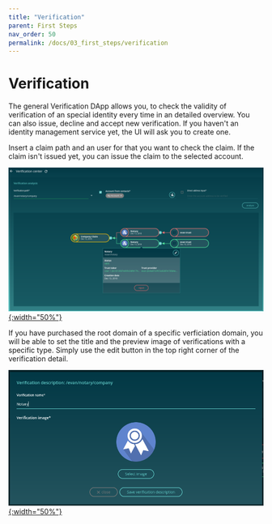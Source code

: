 ```yaml
---
title: "Verification"
parent: First Steps
nav_order: 50
permalink: /docs/03_first_steps/verification
---
```


# Verification

The general Verification DApp allows you, to check the validity of verification of an special identity every time in an detailed overview. You can also issue, decline and accept new verification. If you haven't an identity management service yet, the UI will ask you to create one.

Insert a claim path and an user for that you want to check the claim. If the claim isn't issued yet, you can issue the claim to the selected account.

[![onboarding start screen](/public/tutorial/verification.png){:width="50%"}](/public/tutorial/verification.png)

If you have purchased the root domain of a specific verficiation domain, you will be able to set the title and the preview image of verifications with a specific type. Simply use the edit button in the top right corner of the verification detail.

[![onboarding start screen](/public/tutorial/verification-edit.png){:width="50%"}](/public/tutorial/verification-edit.png)